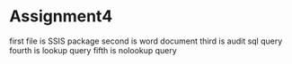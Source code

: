 # Assignment4
first file is SSIS package
second is word document
third is audit sql query
fourth is lookup query
fifth is nolookup query
